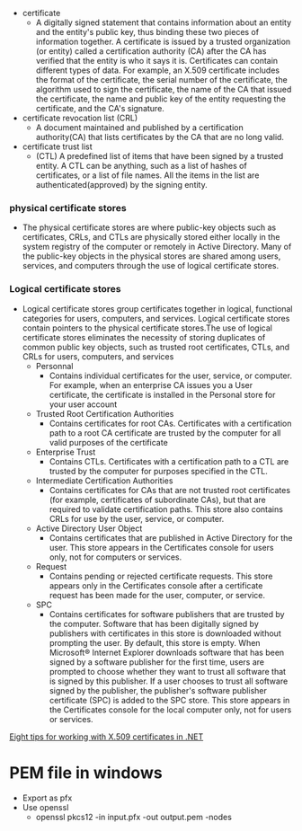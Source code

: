 * certificate
    * A digitally signed statement that contains information about an entity and the entity's public key, thus binding these two pieces of information together. A certificate is issued by a trusted organization (or entity) called a certification authority (CA) after the CA has verified that the entity is who it says it is.
    Certificates can contain different types of data. For example, an X.509 certificate includes the format of the certificate, the serial number of the certificate, the algorithm used to sign the certificate, the name of the CA that issued the certificate, the name and public key of the entity requesting the certificate, and the CA's signature.
* certificate revocation list (CRL) 
    * A document maintained and published by a certification authority(CA) that lists certificates by the CA that are no long valid.
* certificate trust list
    * (CTL) A predefined list of items that have been signed by a trusted entity. A CTL can be anything, such as a list of hashes of certificates, or a list of file names. All the items in the list are authenticated(approved) by the signing entity.

### physical certificate stores
* The physical certificate stores are where public-key objects such as certificates, CRLs, and CTLs are physically stored either locally in the system registry of the computer or remotely in Active Directory. Many of the public-key objects in the physical stores are shared among users, services, and computers through the use of logical certificate stores.


### Logical certificate stores
* Logical certificate stores group certificates together in logical, functional categories for users, computers, and services. Logical certificate stores contain pointers to the physical certificate stores.The use of logical certificate stores eliminates the necessity of storing duplicates of common public key objects, such as trusted root certificates, CTLs, and CRLs for users, computers, and services
    * Personnal
        * Contains individual certificates for the user, service, or computer. For example, when an enterprise CA issues you a User certificate, the certificate is installed in the Personal store for your user account
    * Trusted Root Certification Authorities
        * Contains certificates for root CAs. Certificates with a certification path to a root CA certificate are trusted by the computer for all valid purposes of the certificate
    * Enterprise Trust
        * Contains CTLs. Certificates with a certification path to a CTL are trusted by the computer for purposes specified in the CTL.
    * Intermediate Certification Authorities
        * Contains certificates for CAs that are not trusted root certificates (for example, certificates of subordinate CAs), but that are required to validate certification paths. This store also contains CRLs for use by the user, service, or computer.
    * Active Directory User Object
        * Contains certificates that are published in Active Directory for the user. This store appears in the Certificates console for users only, not for computers or services.    
    * Request 
        * Contains pending or rejected certificate requests. This store appears only in the Certificates console after a certificate request has been made for the user, computer, or service.
    * SPC
        * Contains certificates for software publishers that are trusted by the computer. Software that has been digitally signed by publishers with certificates in this store is downloaded without prompting the user. By default, this store is empty. When Microsoft® Internet Explorer downloads software that has been signed by a software publisher for the first time, users are prompted to choose whether they want to trust all software that is signed by this publisher. If a user chooses to trust all software signed by the publisher, the publisher's software publisher certificate (SPC) is added to the SPC store. This store appears in the Certificates console for the local computer only, not for users or services.


[Eight tips for working with X.509 certificates in .NET](http://paulstovell.com/blog/x509certificate2)

# PEM file in windows
* Export as pfx
* Use openssl
    * openssl pkcs12 -in input.pfx -out output.pem -nodes